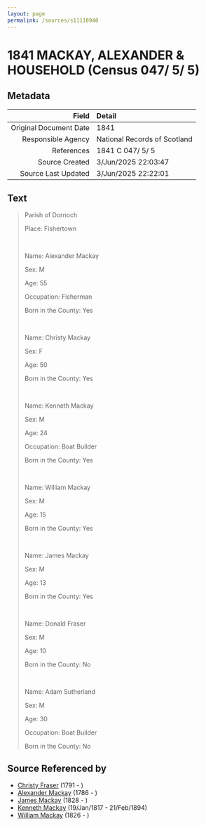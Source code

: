 ```yaml
---
layout: page
permalink: /sources/s11118948
---
```


# 1841 MACKAY, ALEXANDER & HOUSEHOLD (Census 047/ 5/ 5)

## Metadata
Field | Detail
---:|:---
Original Document Date | 1841
Responsible Agency | National Records of Scotland
References | 1841 C 047/ 5/ 5
Source Created | 3/Jun/2025 22:03:47
Source Last Updated | 3/Jun/2025 22:22:01

## Text

> Parish of Dornoch
>
> Place: Fishertown
>
> <br/>
>
> Name: Alexander Mackay
>
> Sex: M
>
> Age: 55
>
> Occupation: Fisherman
>
> Born in the County: Yes
>
> <br/>
>
> Name: Christy Mackay
>
> Sex: F
>
> Age: 50
>
> Born in the County: Yes
>
> <br/>
>
> Name: Kenneth Mackay
>
> Sex: M
>
> Age: 24
>
> Occupation: Boat Builder
>
> Born in the County: Yes
>
> <br/>
>
> Name: William Mackay
>
> Sex: M
>
> Age: 15
>
> Born in the County: Yes
>
> <br/>
>
> Name: James Mackay
>
> Sex: M
>
> Age: 13
>
> Born in the County: Yes
>
> <br/>
>
> Name: Donald Fraser
>
> Sex: M
>
> Age: 10
>
> Born in the County: No
>
> <br/>
>
> Name: Adam Sutherland
>
> Sex: M
>
> Age: 30
>
> Occupation: Boat Builder
>
> Born in the County: No
>

## Source Referenced by

* [Christy Fraser](../people/@91889557@-christy-fraser-b1791-d.md) (1791 - )
* [Alexander Mackay](../people/@28762468@-alexander-mackay-b1786-d.md) (1786 - )
* [James Mackay](../people/@57588096@-james-mackay-b1828-d.md) (1828 - )
* [Kenneth Mackay](../people/@21362348@-kenneth-mackay-b1817-1-19-d1894-2-21.md) (19/Jan/1817 - 21/Feb/1894)
* [William Mackay](../people/@15516484@-william-mackay-b1826-d.md) (1826 - )
